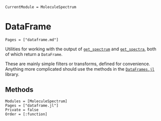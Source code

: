 ```@meta
CurrentModule = MoleculeSpectrum
```

# DataFrame

```@index
Pages = ["dataframe.md"]
```

Utilities for working with the output of [`get_spectrum`](@ref) and
[`get_spectra`](@ref), both of which return a `DataFrame`.

These are mainly simple filters or transforms, defined for convenience.
Anything more complicated should use the methods in the
[`DataFrames.jl`](https://dataframes.juliadata.org/stable/) library.

## Methods
```@autodocs
Modules = [MoleculeSpectrum]
Pages = ["dataframe.jl"]
Private = false
Order = [:function]
```